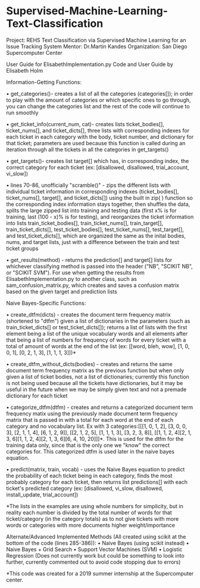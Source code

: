 # Supervised-Machine-Learning-Text-Classification
Project: REHS Text Classification via Supervised Machine Learning for an Issue Tracking System
Mentor: Dr.Martin Kandes
Organization: San Diego Supercomputer Center

User Guide for ElisabethImplementation.py
Code and User Guide by Elisabeth Holm

Information-Getting Functions:

•	get_categories()- creates a list of all the categories (categories[]); in order to play with the amount of categories or which specific ones to go through, you can change the categories list and the rest of the code will continue to run smoothly

•	get_ticket_info(current_num, cat)- creates lists ticket_bodies[], ticket_nums[], and ticket_dicts[], three lists with corresponding indexes for each ticket in each category with the body, ticket number, and dictionary for that ticket; parameters are used because this function is called during an iteration through all the tickets in all the categories in get_targets()

•	get_targets()- creates list target[] which has, in corresponding index, the correct category for each ticket (ex: [disallowed, disallowed, trial_account, vi_slow])

•	lines 70-86, unofficially "scramble()" - zips the different lists with individual ticket information in corresponding indexes (ticket_bodies[], ticket_nums[], target[], and ticket_dicts[]) using the built in zip( ) function so the corresponding index information stays together, then shuffles the data, splits the large zipped list into training and testing data (first x% is for training, last (100 - x)% is for testing), and reorganizes the ticket information into lists train_ticket_bodies[], train_ticket_nums[], train_target[], train_ticket_dicts[], test_ticket_bodies[], test_ticket_nums[], test_target[], and test_ticket_dicts[], which are organized the same as the inital bodies, nums, and target lists, just with a difference between the train and test ticket groups

•	get_results(method) - returns the prediction[] and target[] lists for whichever classifying method is passed into the header ("NB", "SCIKIT NB", or "SCIKIT SVM"). For use when getting the results from ElisabethImplementation.py to another class, such as sam_confusion_matrix.py, which creates and saves a confusion matrix based on the given target and prediction lists

Naive Bayes-Specific Functions:

•	create_dtfm(dicts) - creates the document term frequency matrix (shortened to "dtfm") given a list of dictionaries in the parameters (such as train_ticket_dicts[] or test_ticket_dicts[]); returns a list of lists with the first element being a list of the unique vocabulary words and all elements after that being a list of numbers for frequency of words for every ticket with a total of amount of words at the end of the list (ex: [[word, bleh, wow], [1, 0, 0, 1], [0, 2, 1, 3], [1, 1, 1, 3]])*

•	create_dtfm_without_dicts(bodies) - creates and returns the same document term frequency matrix as the previous function but when only given a list of ticket bodies, not a list of dictionaries; currently this function is not being used because all the tickets have dictionaries, but it may be useful in the future when we may be simply given text and not a premade dictionary for each ticket

•	categorize_dtfm(dtfm) - creates and returns a categorized document term frequency matix using the previously made document term frequency matrix that is passed in with a total for each word at the end of each category and no vocabulary list. Ex with 3 categories:[[[1, 0, 1, 2], [3, 0, 0, 3], [2, 1, 1, 4], [6, 1, 2, 9]],  [[2, 1, 2, 5], [1, 1, 1, 3], [3, 2, 3, 8]],  [[1, 1, 2, 4][2, 1, 3, 6][1, 1, 2, 4][2, 1, 3, 6][6, 4, 10, 20]]]*. This is used for the dtfm for the training data only, since that is the only one we "know" the correct categories for. This categorized dtfm is used later in the naive bayes equation.

•	predict(matrix, train, vocab) - uses the Naive Bayes equation to predict the probability of each ticket being in each category, finds the most probably category for each ticket, then returns list predictions[] with each ticket's predicted category (ex: [disallowed, vi_slow, disallowed, install_update, trial_account])

*The lists in the examples are using whole numbers for simplicity, but in reality each number is divided by the total number of words for that ticket/category (in the category totals) as to not give tickets with more words or categories with more documents higher weight/importance


Alternate/Advanced Implemented Methods (All created using scikit at the bottom of the code (lines 285-386)):
•	Naive Bayes (using scikit instead)
•	Naive Bayes + Grid Search
•	Support Vector Machines (SVM)
•	Logistic Regression (Does not currently work but could be something to look into further, currently commented out to avoid code stopping due to errors)



*This code was created for a 2019 summer internship at the Supercomputer center.

